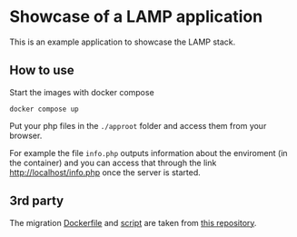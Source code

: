 # Showcase of a LAMP application

This is an example application to showcase the LAMP stack.

## How to use

Start the images with docker compose

    docker compose up

Put your php files in the `./approot` folder and access them from your browser.

For example the file `info.php` outputs information about the enviroment
(in the container) and you can access that through the link
<http://localhost/info.php> once the server is started.

## 3rd party

The migration [Dockerfile](migrations/Dockerfile) and
[script](migrations/migrate.sh) are taken from
[this repository](https://github.com/mathew-hall/mysql_migration).
